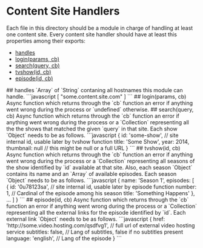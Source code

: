 # Content Site Handlers
Each file in this directory should be a module in charge of handling at least one content site.
Every content site handler should have at least this properties among their exports:
* [handles](#handles)
* [login(params, cb)](#login)
* [search(query, cb)](#search)
* [tvshow(id, cb)](#tvshow)
* [episode(id, cb)](#episode)

<a name="handles" />
## handles
`Array` of `String` contaning all hostnames this module can handle.
```javascript
[
	"some.content.site.com"
]
```

<a name="login" />
## login(params, cb)
Async function which returns through the `cb` function an error if anything went wrong during the process or `undefined` otherwise.

<a name="search" />
## search(query, cb)
Async function which returns through the `cb` function an error if anything went wrong during the process or a `Collection` representing all the the shows that matched the given `query` in that site. Each show `Object` needs to be as follows.
```javascript
{
    id: 'some-show', // site internal id, usable later by tvshow function
    title: 'Some Show',
    year: 2014,
    thumbnail: null // this might be null or a full URL
}
```

<a name="tvshow" />
## tvshow(id, cb)
Async function which returns through the `cb` function an error if anything went wrong during the process or a `Collection` representing all seasons of the show identified by `id` available at that site. Also, each season `Object` contains its name and an `Array` of available episodes. Each season `Object` needs to be as follows.
```javascript
{
    name: 'Season 1',
    episodes: [
    	{
    		id: '0u78123sa', // site internal id, usable later by episode function
    		number: 1, // Cardinal of the episode among his season
    		title: 'Something Happens'
    	},
    	...
    ]
}
```

<a name="episode" />
## episode(id, cb)
Async function which returns through the `cb` function an error if anything went wrong during the process or a `Collection` representing all the external links for the episode identified by `id`. Each external link `Object` needs to be as follows.
```javascript
{
    href: 'http://some.video.hosting.com/qsdfvg1', // full url of external video hosting service
    subtitles: false, // Lang of subtitles, false if no subtitles present 
    language: 'english', // Lang of the episode
}
```